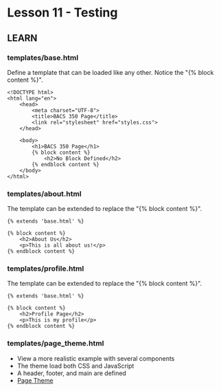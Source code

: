 # Lesson 11 - Testing


## LEARN

### templates/base.html

Define a template that can be loaded like any other.  Notice the "{% block content %}".

    <!DOCTYPE html>
    <html lang="en">
        <head>
            <meta charset="UTF-8">
            <title>BACS 350 Page</title>
            <link rel="stylesheet" href="styles.css">
        </head>
        
        <body>
            <h1>BACS 350 Page</h1>
            {% block content %}
                <h2>No Block Defined</h2>
            {% endblock content %}
        </body>
    </html>


### templates/about.html

The template can be extended to replace the "{% block content %}".

    {% extends 'base.html' %}
    
    {% block content %}
        <h2>About Us</h2>
        <p>This is all about us!</p>
    {% endblock content %}
    
    
### templates/profile.html

The template can be extended to replace the "{% block content %}".

    {% extends 'base.html' %}
    
    {% block content %}
        <h2>Profile Page</h2>
        <p>This is my profile</p>
    {% endblock content %}


### templates/page_theme.html
* View a more realistic example with several components
* The theme load both CSS and JavaScript
* A header, footer, and main are defined
* [Page Theme](https://github.com/Mark-Seaman/UNC-BACS-350/blob/master/demo/week04/demo10/templates/page_theme.html)

